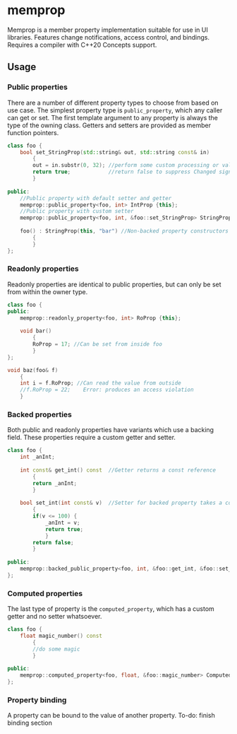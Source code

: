 # memprop
Memprop is a member property implementation suitable for use in UI libraries. Features change notifications, access control, and bindings. Requires a compiler with C++20 Concepts support.

## Usage
### Public properties
There are a number of different property types to choose from based on use case. The simplest property type is `public_property`, which any caller can get or set. The first template argument to any property is always the type of the owning class. Getters and setters are provided as member function pointers.
```c++
class foo {
    bool set_StringProp(std::string& out, std::string const& in)
        {
        out = in.substr(0, 32); //perform some custom processing or validation
        return true;            //return false to suppress Changed signal
        }
        
public:
    //Public property with default setter and getter
    memprop::public_property<foo, int> IntProp {this};
    //Public property with custom setter
    memprop::public_property<foo, int, &foo::set_StringProp> StringProp;
    
    foo() : StringProp(this, "bar") //Non-backed property constructors can accept an initial value
        {
        }
};
```
### Readonly properties
Readonly properties are identical to public properties, but can only be set from within the owner type.
```c++
class foo {
public:
    memprop::readonly_property<foo, int> RoProp {this};
    
    void bar()
        {
        RoProp = 17; //Can be set from inside foo
        }
};

void baz(foo& f)
    {
    int i = f.RoProp; //Can read the value from outside
    //f.RoProp = 22;    Error: produces an access violation
    }
```
### Backed properties
Both public and readonly properties have variants which use a backing field. These properties require a custom getter and setter.
```c++
class foo {
    int _anInt;
    
    int const& get_int() const  //Getter returns a const reference
        {
        return _anInt;
        }
        
    bool set_int(int const& v)  //Setter for backed property takes a const reference
        {
        if(v <= 100) {
            _anInt = v;
            return true;
            }
        return false;
        }
        
public:
    memprop::backed_public_property<foo, int, &foo::get_int, &foo::set_int> BackedProp {this};
};
```
### Computed properties
The last type of property is the `computed_property`, which has a custom getter and no setter whatsoever.
```c++
class foo {
    float magic_number() const
        {
        //do some magic
        }
        
public:
    memprop::computed_property<foo, float, &foo::magic_number> ComputedProp {this};
};
```
### Property binding
A property can be bound to the value of another property. To-do: finish binding section
